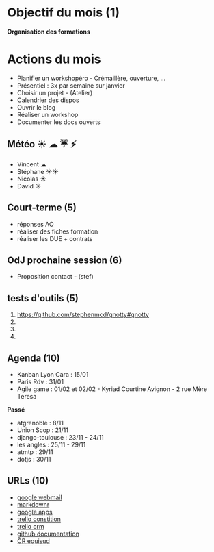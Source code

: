 # Objectif du mois (1)
**Organisation des formations**

# Actions du mois
* Planifier un workshopéro - Crémaillère, ouverture, ...
* Présentiel : 3x par semaine sur janvier
* Choisir un projet - (Atelier)
* Calendrier des dispos
* Ouvrir le blog
* Réaliser un workshop
* Documenter les docs ouverts

## Météo ☀ ☁ ☔ ⚡
* Vincent ☁
* Stéphane ☀☀
* Nicolas ☀
* David ☀

## Court-terme (5)
* réponses AO
* réaliser des fiches formation
* réaliser les DUE + contrats

## OdJ prochaine session (6)
* Proposition contact - (stef)

## tests d'outils (5)
1. https://github.com/stephenmcd/gnotty#gnotty
2. 
3. 
4. 

## Agenda (10)
* Kanban Lyon Cara : 15/01
* Paris Rdv : 31/01
* Agile game : 01/02 et 02/02 - Kyriad Courtine Avignon - 2 rue Mère Teresa

**Passé**
* atgrenoble : 8/11
* Union Scop : 21/11
* django-toulouse : 23/11 - 24/11
* les angles : 25/11 - 29/11
* atmtp : 29/11
* dotjs : 30/11

## URLs (10)
* [google webmail](http://mail.scopyleft.fr)
* [markdownr](http://pad.scopyleft.fr)
* [google apps](http://apps.scopyleft.fr)
* [trello constition](https://trello.com/board/constitution/50879d153736d86435004cba)
* [trello crm](https://trello.com/board/poor-man-crm/509aaab9b059652c26017626)
* [github documentation](https://github.com/scopyleft/documentation)
* [CR equisud](https://framapad.org/scopyleft-equisud)
